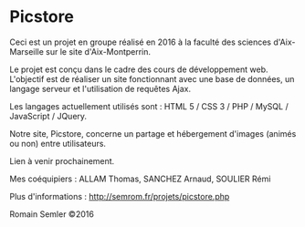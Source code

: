 # Picstore
Ceci est un projet en groupe réalisé en 2016 à la faculté des sciences d'Aix-Marseille sur le site d'Aix-Montperrin.

Le projet est conçu dans le cadre des cours de développement web. L'objectif est de réaliser un site fonctionnant avec une base de données, un langage serveur et l'utilisation de requêtes Ajax.

Les langages actuellement utilisés sont : HTML 5 / CSS 3 / PHP / MySQL / JavaScript / JQuery.

Notre site, Picstore, concerne un partage et hébergement d'images (animés ou non) entre utilisateurs. 

Lien à venir prochainement.

Mes coéquipiers : ALLAM Thomas, SANCHEZ Arnaud, SOULIER Rémi

Plus d'informations : http://semrom.fr/projets/picstore.php

Romain Semler ©2016
